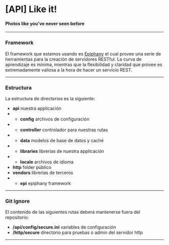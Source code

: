 \[API\] Like it!
=======================
#### Photos like you've never seen before

----------------------------------------

### Framework

El framework que estamos usando es [Epiphany](https://github.com/jmathai/epiphany) el cual provee una serie de herramientas para la creación de servidores RESTful. La curva de aprendizaje es mínima, mientras que la flexibilidad y claridad que provee es extremadamente valiosa a la hora de hacer un servicio REST.

---------------------------------------- 

### Estructura

La estructura de directorios es la siguiente:

- **api** nuestra applicación
- - **config** archivos de configuración
- - **controller** controlador para nuestras rutas
- - **data** modelos de base de datos y caché
- - **libraries** librerías de nuestra applicación
- - **locale** archivos de idioma
- **http** folder público
- **vendors** librerías de terceros
- - **epi** epiphany framework

---------------------------------------- 

### Git Ignore

El contenido de las siguientes rutas deberá mantenerse fuera del repositorio:

- **/api/config/secure.ini** variables de configuración
- **/http/secure** directorio para pruebas o admin del servidor http

---------------------------------------- 